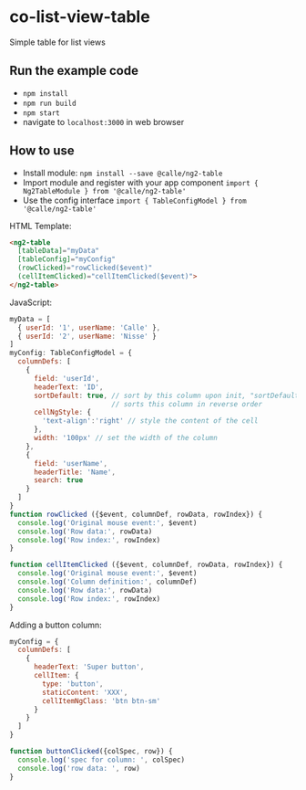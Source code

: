 # co-list-view-table

Simple table for list views

## Run the example code

- `npm install`
- `npm run build`
- `npm start`
- navigate to `localhost:3000` in web browser


## How to use

- Install module: `npm install --save @calle/ng2-table`
- Import module and register with your app component `import { Ng2TableModule } from '@calle/ng2-table'`
- Use the config interface `import { TableConfigModel } from '@calle/ng2-table'`

HTML Template:
```html
<ng2-table
  [tableData]="myData"
  [tableConfig]="myConfig"
  (rowClicked)="rowClicked($event)"
  (cellItemClicked)="cellItemClicked($event)">
</ng2-table>
```

JavaScript:
```javascript
myData = [
  { userId: '1', userName: 'Calle' },
  { userId: '2', userName: 'Nisse' }
]
myConfig: TableConfigModel = {
  columnDefs: [
    {
      field: 'userId',
      headerText: 'ID',
      sortDefault: true, // sort by this column upon init, "sortDefaultReverse"
                         // sorts this column in reverse order
      cellNgStyle: {
        'text-align':'right' // style the content of the cell
      },
      width: '100px' // set the width of the column
    },
    {
      field: 'userName',
      headerTitle: 'Name',
      search: true
    }
  ]
}
function rowClicked ({$event, columnDef, rowData, rowIndex}) {
  console.log('Original mouse event:', $event)
  console.log('Row data:', rowData)
  console.log('Row index:', rowIndex)
}

function cellItemClicked ({$event, columnDef, rowData, rowIndex}) {
  console.log('Original mouse event:', $event)
  console.log('Column definition:', columnDef)
  console.log('Row data:', rowData)
  console.log('Row index:', rowIndex)
}
```

Adding a button column:
```javascript
myConfig = {
  columnDefs: [
    {
      headerText: 'Super button',
      cellItem: {
        type: 'button',
        staticContent: 'XXX',
        cellItemNgClass: 'btn btn-sm'
      }
    }
  ]
}

function buttonClicked({colSpec, row}) {
  console.log('spec for column: ', colSpec)
  console.log('row data: ', row)
}
```
